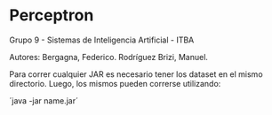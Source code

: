 # Perceptron

Grupo 9 - Sistemas de Inteligencia Artificial - ITBA

Autores: Bergagna, Federico. Rodríguez Brizi, Manuel.

Para correr cualquier JAR es necesario tener los dataset en el mismo directorio. Luego, los mismos pueden correrse utilizando:

´java -jar name.jar´
